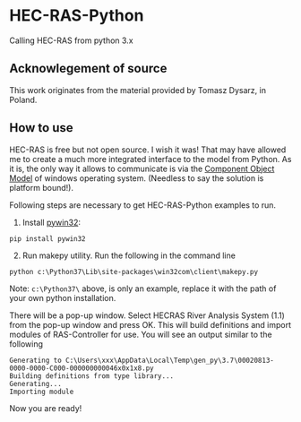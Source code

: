# HEC-RAS-Python

Calling HEC-RAS from python 3.x 
## Acknowlegement of source
This work originates from the material provided by Tomasz Dysarz, in Poland. 

## How to use
HEC-RAS is free but not open source. I wish it was! That may have allowed me to create a much more integrated interface to the model from Python. As it is, the only way it allows to communicate is via the [Component Object Model](https://en.wikipedia.org/wiki/Component_Object_Model) of windows operating system. (Needless to say the solution is platform bound!). 

Following steps are necessary to get HEC-RAS-Python examples to run. 
1. Install [pywin32](https://pypi.org/project/pywin32/): 
```
pip install pywin32
```
2. Run makepy utility. Run the following in the command line
```
python c:\Python37\Lib\site-packages\win32com\client\makepy.py 
```
Note: ```c:\Python37\``` above, is only an example, replace it with the path of your own python installation. 

There will be a pop-up window. Select HECRAS River Analysis System (1.1) from the pop-up window and press OK. This will build definitions and import modules of RAS-Controller for use. You will see an output similar to the following
```
Generating to C:\Users\xxx\AppData\Local\Temp\gen_py\3.7\00020813-0000-0000-C000-000000000046x0x1x8.py
Building definitions from type library...
Generating...
Importing module
```

Now you are ready!



